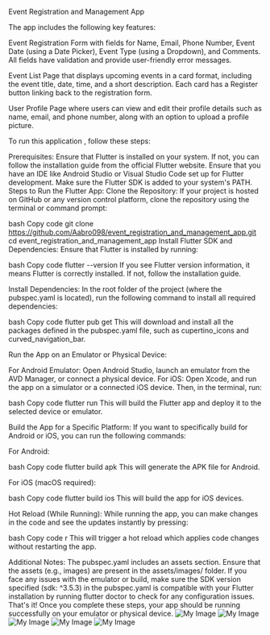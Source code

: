 Event Registration and Management App

The app includes the following key features:

Event Registration Form with fields for Name, Email, Phone Number, Event Date (using a Date Picker), Event Type (using a Dropdown), and Comments. All fields have validation and provide user-friendly error messages.

Event List Page that displays upcoming events in a card format, including the event title, date, time, and a short description. Each card has a Register button linking back to the registration form.

User Profile Page where users can view and edit their profile details such as name, email, and phone number, along with an option to upload a profile picture.

To run this application , follow these steps:

Prerequisites:
Ensure that Flutter is installed on your system. If not, you can follow the installation guide from the official Flutter website.
Ensure that you have an IDE like Android Studio or Visual Studio Code set up for Flutter development.
Make sure the Flutter SDK is added to your system's PATH.
Steps to Run the Flutter App:
Clone the Repository: If your project is hosted on GitHub or any version control platform, clone the repository using the terminal or command prompt:

bash
Copy code
git clone https://github.com/Aabro098/event_registration_and_management_app.git
cd event_registration_and_management_app
Install Flutter SDK and Dependencies: Ensure that Flutter is installed by running:

bash
Copy code
flutter --version
If you see Flutter version information, it means Flutter is correctly installed. If not, follow the installation guide.

Install Dependencies: In the root folder of the project (where the pubspec.yaml is located), run the following command to install all required dependencies:

bash
Copy code
flutter pub get
This will download and install all the packages defined in the pubspec.yaml file, such as cupertino_icons and curved_navigation_bar.

Run the App on an Emulator or Physical Device:

For Android Emulator: Open Android Studio, launch an emulator from the AVD Manager, or connect a physical device.
For iOS: Open Xcode, and run the app on a simulator or a connected iOS device.
Then, in the terminal, run:

bash
Copy code
flutter run
This will build the Flutter app and deploy it to the selected device or emulator.

Build the App for a Specific Platform: If you want to specifically build for Android or iOS, you can run the following commands:

For Android:

bash
Copy code
flutter build apk
This will generate the APK file for Android.

For iOS (macOS required):

bash
Copy code
flutter build ios
This will build the app for iOS devices.

Hot Reload (While Running): While running the app, you can make changes in the code and see the updates instantly by pressing:

bash
Copy code
r
This will trigger a hot reload which applies code changes without restarting the app.

Additional Notes:
The pubspec.yaml includes an assets section. Ensure that the assets (e.g., images) are present in the assets/images/ folder.
If you face any issues with the emulator or build, make sure the SDK version specified (sdk: ^3.5.3) in the pubspec.yaml is compatible with your Flutter installation by running flutter doctor to check for any configuration issues.
That's it! Once you complete these steps, your app should be running successfully on your emulator or physical device.
![My Image](./assets/images/profile.jpg)
![My Image](./assets/images/registration.jpg)
![My Image](./assets/images/list.jpg)
![My Image](./assets/images/form_validation.jpg)
![My Image](./assets/images/confirmation.jpg)








